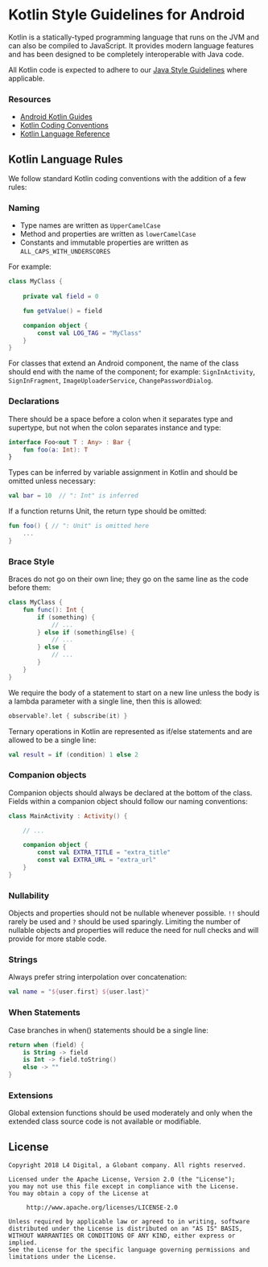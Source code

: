 # Kotlin Style Guidelines for Android
Kotlin is a statically-typed programming language that runs on the JVM and can also be compiled to JavaScript. It provides modern language features and has been designed to be completely interoperable with Java code.

All Kotlin code is expected to adhere to our [Java Style Guidelines](JavaStyleGuide.md) where applicable.

### Resources
* [Android Kotlin Guides](https://android.github.io/kotlin-guides/style.html)
* [Kotlin Coding Conventions](http://kotlinlang.org/docs/reference/coding-conventions.html)
* [Kotlin Language Reference](https://kotlinlang.org/docs/reference/)

## Kotlin Language Rules
We follow standard Kotlin coding conventions with the addition of a few rules:

### Naming
* Type names are written as `UpperCamelCase`
* Method and properties are written as `lowerCamelCase`
* Constants and immutable properties are written as `ALL_CAPS_WITH_UNDERSCORES`

For example:

~~~kotlin
class MyClass {
    
    private val field = 0

    fun getValue() = field

    companion object {
        const val LOG_TAG = "MyClass"
    }
}
~~~

For classes that extend an Android component, the name of the class should end with the name of the component; for example: `SignInActivity`, `SignInFragment`, `ImageUploaderService`, `ChangePasswordDialog`.

### Declarations
There should be a space before a colon when it separates type and supertype, but not when the colon separates instance and type:

~~~kotlin
interface Foo<out T : Any> : Bar {
    fun foo(a: Int): T
}
~~~

Types can be inferred by variable assignment in Kotlin and should be omitted unless necessary:

~~~kotlin
val bar = 10  // ": Int" is inferred
~~~

If a function returns Unit, the return type should be omitted:

~~~kotlin
fun foo() { // ": Unit" is omitted here
    ...
}
~~~

### Brace Style
Braces do not go on their own line; they go on the same line as the code before them:

~~~kotlin
class MyClass {
    fun func(): Int {
        if (something) {
            // ...
        } else if (somethingElse) {
            // ...
        } else {
            // ...
        }
    }
}
~~~

We require the body of a statement to start on a new line unless the body is a lambda parameter with a single line, then this is allowed:

~~~kotlin
observable?.let { subscribe(it) }
~~~

Ternary operations in Kotlin are represented as if/else statements and are allowed to be a single line:

~~~kotlin
val result = if (condition) 1 else 2
~~~

### Companion objects

Companion objects should always be declared at the bottom of the class. Fields within a companion object should follow our naming conventions:

~~~kotlin
class MainActivity : Activity() {

    // ...

    companion object {
        const val EXTRA_TITLE = "extra_title"
        const val EXTRA_URL = "extra_url"
    }
}
~~~

### Nullability
Objects and properties should not be nullable whenever possible. `!!` should rarely be used and `?` should be used sparingly. Limiting the number of nullable objects and properties will reduce the need for null checks and will provide for more stable code. 

### Strings
Always prefer string interpolation over concatenation:

~~~kotlin
val name = "${user.first} ${user.last}"
~~~

### When Statements
Case branches in when() statements should be a single line:

~~~kotlin
return when (field) {
    is String -> field
    is Int -> field.toString()
    else -> ""
}
~~~

### Extensions
Global extension functions should be used moderately and only when the extended class source code is not available or modifiable.

## License
    Copyright 2018 L4 Digital, a Globant company. All rights reserved.

    Licensed under the Apache License, Version 2.0 (the "License");
    you may not use this file except in compliance with the License.
    You may obtain a copy of the License at

         http://www.apache.org/licenses/LICENSE-2.0

    Unless required by applicable law or agreed to in writing, software
    distributed under the License is distributed on an "AS IS" BASIS,
    WITHOUT WARRANTIES OR CONDITIONS OF ANY KIND, either express or implied.
    See the License for the specific language governing permissions and
    limitations under the License.